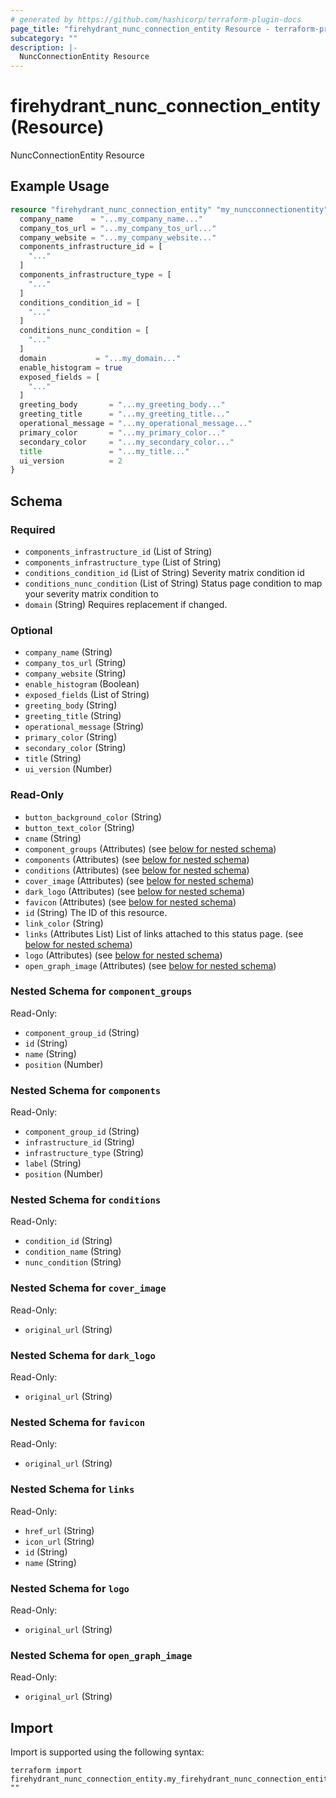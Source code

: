 ```yaml
---
# generated by https://github.com/hashicorp/terraform-plugin-docs
page_title: "firehydrant_nunc_connection_entity Resource - terraform-provider-firehydrant"
subcategory: ""
description: |-
  NuncConnectionEntity Resource
---
```


# firehydrant_nunc_connection_entity (Resource)

NuncConnectionEntity Resource

## Example Usage

```terraform
resource "firehydrant_nunc_connection_entity" "my_nuncconnectionentity" {
  company_name    = "...my_company_name..."
  company_tos_url = "...my_company_tos_url..."
  company_website = "...my_company_website..."
  components_infrastructure_id = [
    "..."
  ]
  components_infrastructure_type = [
    "..."
  ]
  conditions_condition_id = [
    "..."
  ]
  conditions_nunc_condition = [
    "..."
  ]
  domain           = "...my_domain..."
  enable_histogram = true
  exposed_fields = [
    "..."
  ]
  greeting_body       = "...my_greeting_body..."
  greeting_title      = "...my_greeting_title..."
  operational_message = "...my_operational_message..."
  primary_color       = "...my_primary_color..."
  secondary_color     = "...my_secondary_color..."
  title               = "...my_title..."
  ui_version          = 2
}
```

<!-- schema generated by tfplugindocs -->
## Schema

### Required

- `components_infrastructure_id` (List of String)
- `components_infrastructure_type` (List of String)
- `conditions_condition_id` (List of String) Severity matrix condition id
- `conditions_nunc_condition` (List of String) Status page condition to map your severity matrix condition to
- `domain` (String) Requires replacement if changed.

### Optional

- `company_name` (String)
- `company_tos_url` (String)
- `company_website` (String)
- `enable_histogram` (Boolean)
- `exposed_fields` (List of String)
- `greeting_body` (String)
- `greeting_title` (String)
- `operational_message` (String)
- `primary_color` (String)
- `secondary_color` (String)
- `title` (String)
- `ui_version` (Number)

### Read-Only

- `button_background_color` (String)
- `button_text_color` (String)
- `cname` (String)
- `component_groups` (Attributes) (see [below for nested schema](#nestedatt--component_groups))
- `components` (Attributes) (see [below for nested schema](#nestedatt--components))
- `conditions` (Attributes) (see [below for nested schema](#nestedatt--conditions))
- `cover_image` (Attributes) (see [below for nested schema](#nestedatt--cover_image))
- `dark_logo` (Attributes) (see [below for nested schema](#nestedatt--dark_logo))
- `favicon` (Attributes) (see [below for nested schema](#nestedatt--favicon))
- `id` (String) The ID of this resource.
- `link_color` (String)
- `links` (Attributes List) List of links attached to this status page. (see [below for nested schema](#nestedatt--links))
- `logo` (Attributes) (see [below for nested schema](#nestedatt--logo))
- `open_graph_image` (Attributes) (see [below for nested schema](#nestedatt--open_graph_image))

<a id="nestedatt--component_groups"></a>
### Nested Schema for `component_groups`

Read-Only:

- `component_group_id` (String)
- `id` (String)
- `name` (String)
- `position` (Number)


<a id="nestedatt--components"></a>
### Nested Schema for `components`

Read-Only:

- `component_group_id` (String)
- `infrastructure_id` (String)
- `infrastructure_type` (String)
- `label` (String)
- `position` (Number)


<a id="nestedatt--conditions"></a>
### Nested Schema for `conditions`

Read-Only:

- `condition_id` (String)
- `condition_name` (String)
- `nunc_condition` (String)


<a id="nestedatt--cover_image"></a>
### Nested Schema for `cover_image`

Read-Only:

- `original_url` (String)


<a id="nestedatt--dark_logo"></a>
### Nested Schema for `dark_logo`

Read-Only:

- `original_url` (String)


<a id="nestedatt--favicon"></a>
### Nested Schema for `favicon`

Read-Only:

- `original_url` (String)


<a id="nestedatt--links"></a>
### Nested Schema for `links`

Read-Only:

- `href_url` (String)
- `icon_url` (String)
- `id` (String)
- `name` (String)


<a id="nestedatt--logo"></a>
### Nested Schema for `logo`

Read-Only:

- `original_url` (String)


<a id="nestedatt--open_graph_image"></a>
### Nested Schema for `open_graph_image`

Read-Only:

- `original_url` (String)

## Import

Import is supported using the following syntax:

```shell
terraform import firehydrant_nunc_connection_entity.my_firehydrant_nunc_connection_entity ""
```
